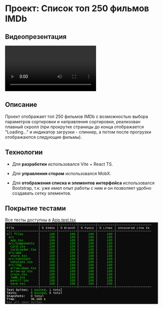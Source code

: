 # Проект: Список топ 250 фильмов IMDb

## Видеопрезентация
<video controls src="list.mp4" title="Title"></video>

## Описание
Проект отображает топ 250 фильмов IMDb с возможностью выбора параметров сортировки и направления сортировки, реализован плавный скролл (при прокрутке страницы до конца отображается "Loading..." и индикатор загрузки - спиннер, а потом после прогрузки отображаются следующие фильмы).

## Технологии
- Для **разработки** использовался Vite + React TS.

- Для **управления стором** использовался MobX.

- Для **отображения списка и элементов интерфейса** использовался Bootstrap, т.к. уже имел опыт работы с ним и он позволяет удобно создавать сетку элементов.

## Покрытие тестами
Все тесты доступны в [App.test.tsx](src/App.test.tsx)
![alt text](image.png)